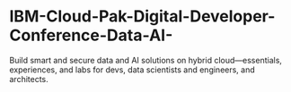 # IBM-Cloud-Pak-Digital-Developer-Conference-Data-AI-
Build smart and secure data and AI solutions on hybrid cloud—essentials, experiences, and labs for devs, data scientists and engineers, and architects.
